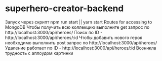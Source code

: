 # superhero-creator-backend
Запуск через скрипт npm run start || yarn start
Routes for accessing to MongoDB
Чтобы получить всю коллекцию выполните get запрос по http://localhost:3000/api/heroes/
Поиск по ID - http://localhost:3000/api/heroes/:id 
Чтобы добавить нового героя необходимо выполнить post запрос по http://localhost:3000/api/heroes/
Удаление работает по ID - http://localhost:3000/api/heroes/:id
Возникла трудность с аплоудом картинки 
